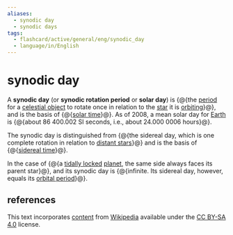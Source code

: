 ```yaml
---
aliases:
  - synodic day
  - synodic days
tags:
  - flashcard/active/general/eng/synodic_day
  - language/in/English
---
```


# synodic day

A __synodic day__ (or __synodic rotation period__ or __solar day__) is {@{the [period](rotation%20period.md) for a [celestial object](astronomical%20object.md) to rotate once in relation to the [star](star.md) it is [orbiting](orbit.md)}@}, and is the basis of {@{[solar time](solar%20time.md)}@}. As of 2008, a mean solar day for [Earth](Earth.md) is {@{about 86&nbsp;400.002 SI seconds, i.e., about 24.000&nbsp;0006 hours}@}. <!--SR:!2029-01-31,1304,350!2029-03-12,1336,350!2027-03-29,706,290-->

The synodic day is distinguished from {@{the sidereal day, which is one complete rotation in relation to [distant stars](fixed%20stars.md)}@} and is the basis of {@{[sidereal time](sidereal%20time.md)}@}. <!--SR:!2027-07-29,802,330!2027-07-06,841,330-->

In the case of {@{a [tidally locked](tidal%20locking.md) [planet](planet.md), the same side always faces its parent star}@}, and its synodic day is {@{infinite. Its sidereal day, however, equals its [orbital period](orbital%20period.md)}@}. <!--SR:!2026-09-27,571,310!2029-07-02,1423,350-->

## references

This text incorporates [content](https://en.wikipedia.org/wiki/synodic_day) from [Wikipedia](Wikipedia.md) available under the [CC BY-SA 4.0](https://creativecommons.org/licenses/by-sa/4.0/) license.
